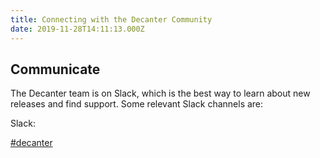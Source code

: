 ```yaml
---
title: Connecting with the Decanter Community
date: 2019-11-28T14:11:13.000Z
---
```


## Communicate

The Decanter team is on Slack, which is the best way to learn about new releases and find support. Some relevant Slack channels are:

Slack:

[\#decanter](https://stanfordwebservices.slack.com/archives/C9SL2179B)
